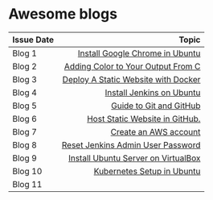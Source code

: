 # Awesome blogs

| Issue Date      |    Topic    |
| :---            |     ----:   |
| Blog 1          | [Install Google Chrome in Ubuntu](https://medium.com/@selvarajk/how-to-install-google-chrome-in-ubuntu-20-04-74326d29d1a5) |
| Blog 2          | [Adding Color to Your Output From C](https://medium.com/@selvarajk/adding-color-to-your-output-from-c-58f1a4dc4e75) |
| Blog 3          | [Deploy A Static Website with Docker](https://medium.com/@selvarajk/deploy-a-static-website-with-docker-597365d04523) |
| Blog 4          | [Install Jenkins on Ubuntu](https://medium.com/@selvarajk/how-to-install-jenkins-on-ubuntu-bf427e9f709e) |
| Blog 5          | [Guide to Git and GitHub](https://medium.com/@selvarajk/guide-to-git-and-github-22189720d1bf) |
| Blog 6          | [Host Static Website in GitHub.](https://medium.com/@selvarajk/how-to-host-static-website-in-github-1191f5288169) |
| Blog 7          | [Create an AWS account](https://medium.com/@selvarajk/how-to-create-an-aws-account-3a6682818355) |
| Blog 8          | [Reset Jenkins Admin User Password](https://medium.com/@selvarajk/how-to-reset-jenkins-admin-user-password-6fb29d4398bb) |
| Blog 9          | [Install Ubuntu Server on VirtualBox](https://medium.com/@selvarajk/install-ubuntu-server-on-virtualbox-57d9b9d490a5) |
| Blog 10         | [Kubernetes Setup in Ubuntu](https://medium.com/@selvarajk/kubernetes-setup-in-ubuntu-c32e8fd2bac0) |
| Blog 11         | []() |

